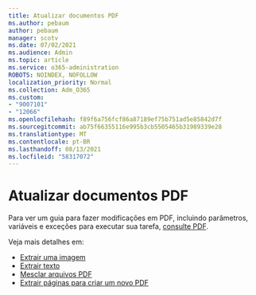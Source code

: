 ```yaml
---
title: Atualizar documentos PDF
ms.author: pebaum
author: pebaum
manager: scotv
ms.date: 07/02/2021
ms.audience: Admin
ms.topic: article
ms.service: o365-administration
ROBOTS: NOINDEX, NOFOLLOW
localization_priority: Normal
ms.collection: Adm_O365
ms.custom:
- "9007101"
- "12066"
ms.openlocfilehash: f89f6a756fcf86a87189ef75b751ad5e85842d7f
ms.sourcegitcommit: ab75f66355116e995b3cb5505465b31989339e28
ms.translationtype: MT
ms.contentlocale: pt-BR
ms.lasthandoff: 08/13/2021
ms.locfileid: "58317072"
---
```

# <a name="update-pdf-documents"></a>Atualizar documentos PDF

Para ver um guia para fazer modificações em PDF, incluindo parâmetros, variáveis e exceções para executar sua tarefa, [consulte PDF](https://docs.microsoft.com/power-automate/desktop-flows/actions-reference/pdf).

Veja mais detalhes em:

- [Extrair uma imagem](https://docs.microsoft.com/power-automate/desktop-flows/actions-reference/pdf#pdf-actions)
- [Extrair texto](https://docs.microsoft.com/power-automate/desktop-flows/actions-reference/pdf#extracttextfrompdfaction)
- [Mesclar arquivos PDF](https://docs.microsoft.com/power-automate/desktop-flows/actions-reference/pdf#mergefiles)
- [Extrair páginas para criar um novo PDF](https://docs.microsoft.com/power-automate/desktop-flows/actions-reference/pdf#extractpages)
